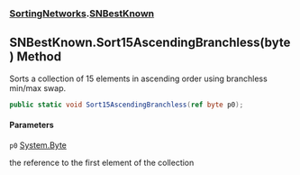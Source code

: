 ### [SortingNetworks](SortingNetworks.md 'SortingNetworks').[SNBestKnown](SortingNetworks.SNBestKnown.md 'SortingNetworks.SNBestKnown')

## SNBestKnown.Sort15AscendingBranchless(byte) Method

Sorts a collection of 15 elements in ascending order using branchless min/max swap.

```csharp
public static void Sort15AscendingBranchless(ref byte p0);
```
#### Parameters

<a name='SortingNetworks.SNBestKnown.Sort15AscendingBranchless(byte).p0'></a>

`p0` [System.Byte](https://docs.microsoft.com/en-us/dotnet/api/System.Byte 'System.Byte')

the reference to the first element of the collection